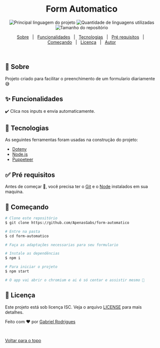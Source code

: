 

<h1 align="center">Form Automatico</h1>

<p align="center">
  <img alt="Principal linguagem do projeto" src="https://img.shields.io/github/languages/top/ApenasGabs/form-automatico?color=56BEB8">

  <img alt="Quantidade de linguagens utilizadas" src="https://img.shields.io/github/languages/count/ApenasGabs/form-automatico?color=56BEB8">

  <img alt="Tamanho do repositório" src="https://img.shields.io/github/repo-size/ApenasGabs/form-automatico?color=56BEB8">

  

<p align="center">
  <a href="#dart-sobre">Sobre</a> &#xa0; | &#xa0; 
  <a href="#sparkles-funcionalidades">Funcionalidades</a> &#xa0; | &#xa0;
  <a href="#rocket-tecnologias">Tecnologias</a> &#xa0; | &#xa0;
  <a href="#white_check_mark-pré-requesitos">Pré requisitos</a> &#xa0; | &#xa0;
  <a href="#checkered_flag-começando">Começando</a> &#xa0; | &#xa0;
  <a href="#memo-licença">Licença</a> &#xa0; | &#xa0;
  <a href="https://github.com/ApenasGabs" target="_blank">Autor</a>
</p>

<br>

## :dart: Sobre ##

Projeto criado para facilitar o preenchimento de um formulario diariamente 😅

## :sparkles: Funcionalidades ##

:heavy_check_mark: Clica nos inputs e envia automaticamente.


## :rocket: Tecnologias ##

As seguintes ferramentas foram usadas na construção do projeto:


- [Dotenv](https://www.npmjs.com/package/dotenv)
- [Node.js](https://nodejs.org/en/)
- [Puppeteer](https://pptr.dev/)

## :white_check_mark: Pré requisitos ##

Antes de começar :checkered_flag:, você precisa ter o [Git](https://git-scm.com) e o [Node](https://nodejs.org/en/) instalados em sua maquina.

## :checkered_flag: Começando ##

```bash
# Clone este repositório
$ git clone https://github.com/ApenasGabs/form-automatico

# Entre na pasta
$ cd form-automatico

# Faça as adaptações necessarias para seu formulario

# Instale as dependências
$ npm i

# Para iniciar o projeto
$ npm start

# O app vai abrir o chromium e ai é só centar e assistir mesmo 🤣
```

## :memo: Licença ##

Este projeto está sob licença ISC. Veja o arquivo [LICENSE](LICENSE.md) para mais detalhes.


Feito com :heart: por <a href="https://github.com/ApenasGabs" target="_blank">Gabriel Rodrigues</a>

&#xa0;

<a href="#top">Voltar para o topo</a>

